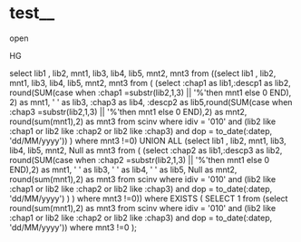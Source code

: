 # test__
open



HG

    
    
   select lib1 , lib2, mnt1, lib3, lib4, lib5, mnt2, mnt3 from ((select lib1 , lib2, mnt1, lib3, lib4, lib5, mnt2, mnt3 from (
(select :chap1 as lib1,:descp1 as lib2, round(SUM(case when :chap1 =substr(lib2,1,3) || '%'then mnt1 else 0 END), 2) as mnt1, ' ' as lib3, :chap3 as lib4, :descp2 as lib5,round(SUM(case when :chap3 =substr(lib2,1,3) || '%'then mnt1 else 0 END),2) as mnt2, round(sum(mnt1),2) as mnt3 from scinv where idiv = '010' and (lib2 like :chap1 or lib2 like :chap2 or lib2 like :chap3) and dop = to_date(:datep, 'dd/MM/yyyy'))
)  where mnt3 !=0)
UNION ALL
(select lib1 , lib2, mnt1, lib3, lib4, lib5, mnt2, Null as mnt3 from (
(select :chap2 as lib1,:descp3 as lib2, round(SUM(case when :chap2 =substr(lib2,1,3) || '%'then mnt1 else 0 END),2) as mnt1, ' ' as lib3, ' ' as lib4, ' ' as lib5, Null as mnt2, round(sum(mnt1),2) as mnt3 from scinv where idiv = '010' and (lib2 like :chap1 or lib2 like :chap2 or lib2 like :chap3) and dop = to_date(:datep, 'dd/MM/yyyy') )
)  where mnt3 !=0)) where  EXISTS (
        SELECT
            1
        from (select round(sum(mnt1),2) as mnt3 from scinv where idiv = '010' and (lib2 like :chap1 or lib2 like :chap2 or lib2 like :chap3) and dop = to_date(:datep, 'dd/MM/yyyy')) where mnt3 !=0
    );
